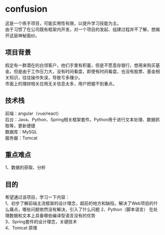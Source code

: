 # confusion  
这是一个练手项目，可能实用性有限，以提升学习技能为主。  
由于习惯了在公司既有框架内开发，对一个项目的发起、组建过程并不了解，想揭开这层神秘面纱。  

## 项目背景
假定有一群潜在的白领客户，他们手里有积蓄，但是不愿意存银行，想用来购买基金。但是由于工作压力大，没有时间看盘，即使有时间看盘，也没有股票、基金相关知识，往往操作失误，导致亏多赚少。  
市面上的理财相关应用无关信息太多，用户把握不到重点。

## 技术栈  
前端：angular（vue/react）  
后台：Java、Python、Spring相关框架套件。Python用于进行文本处理、数据抓取等，更新便捷    
数据库：MySQL  
服务器：Tomcat  

## 重点难点
1、数据的获取、分析  


## 目的
希望通过该项目，学习一下内容：  
1、初步了解前端主流框架的设计理念，超前的地方和缺陷，解决了Web项目的什么痛点，哪些问题依然没有解决，引入了什么问题
2、Python（脚本语言） 在处理数据和文本上具备哪些编译型语言没有的优势  
3、Spring套件的设计理念，关键技术  
4、Tomcat 原理
